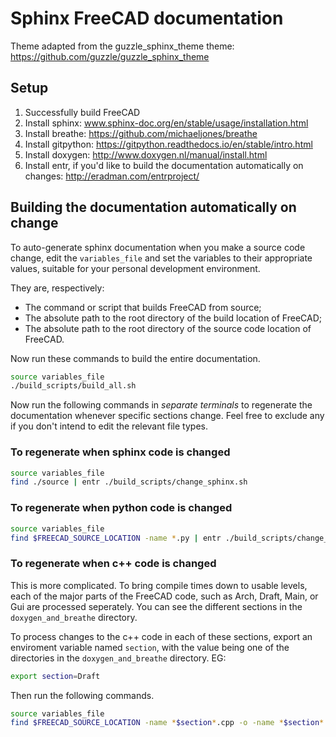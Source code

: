 # Sphinx FreeCAD documentation

Theme adapted from the guzzle_sphinx_theme theme: https://github.com/guzzle/guzzle_sphinx_theme

## Setup

1) Successfully build FreeCAD
2) Install sphinx: www.sphinx-doc.org/en/stable/usage/installation.html
3) Install breathe: https://github.com/michaeljones/breathe
4) Install gitpython: https://gitpython.readthedocs.io/en/stable/intro.html
4) Install doxygen: http://www.doxygen.nl/manual/install.html
5) Install entr, if you'd like to build the documentation automatically on changes: http://eradman.com/entrproject/

## Building the documentation automatically on change

To auto-generate sphinx documentation when you make a source code change, edit
the `variables_file` and set the variables to their appropriate values,
suitable for your personal development environment.

They are, respectively:

- The command or script that builds FreeCAD from source;
- The absolute path to the root directory of the build location of FreeCAD;
- The absolute path to the root directory of the source code location of
  FreeCAD.

Now run these commands to build the entire documentation.

```bash
source variables_file
./build_scripts/build_all.sh
```

Now run the following commands in *separate terminals* to regenerate the
documentation whenever specific sections change. Feel free to exclude any if
you don't intend to edit the relevant file types.

### To regenerate when sphinx code is changed

```bash
source variables_file
find ./source | entr ./build_scripts/change_sphinx.sh
```

### To regenerate when python code is changed

```bash
source variables_file
find $FREECAD_SOURCE_LOCATION -name *.py | entr ./build_scripts/change_python.sh
```

### To regenerate when c++ code is changed

This is more complicated. To bring compile times down to usable levels, each of
the major parts of the FreeCAD code, such as Arch, Draft, Main, or Gui are
processed seperately. You can see the different sections in the
`doxygen_and_breathe` directory.

To process changes to the c++ code in each of these sections, export an
enviroment variable named `section`, with the value being one of the
directories in the `doxygen_and_breathe` directory. EG:

```bash
export section=Draft
```

Then run the following commands.

```bash
source variables_file
find $FREECAD_SOURCE_LOCATION -name *$section*.cpp -o -name *$section*.h -o -name *$section*.dox | entr ./build_scripts/change_cpp.sh $section
```
